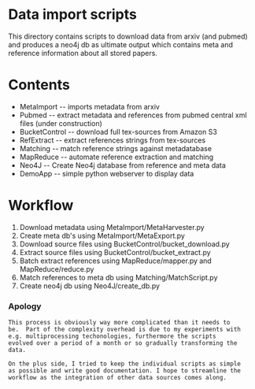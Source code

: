 # Data import scripts

This directory contains scripts to download data from arxiv (and
pubmed) and produces a neo4j db as ultimate output which contains meta
and reference information about all stored papers.

# Contents

* MetaImport -- imports metadata from arxiv
* Pubmed -- extract metadata and references from pubmed central xml files (under construction)
* BucketControl -- download full tex-sources from Amazon S3
* RefExtract -- extract references strings from tex-sources
* Matching -- match reference strings against metadatabase
* MapReduce -- automate reference extraction and matching
* Neo4J -- Create Neo4j database from reference and meta data
* DemoApp -- simple python webserver to display data


# Workflow

1. Download metadata using MetaImport/MetaHarvester.py
2. Create meta db's using MetaImport/MetaExport.py
3. Download source files using BucketControl/bucket_download.py
4. Extract source files using BucketControl/bucket_extract.py
5. Batch extract references using MapReduce/mapper.py and MapReduce/reduce.py
6. Match references to meta db using Matching/MatchScript.py
7. Create neo4j db using Neo4J/create_db.py

### Apology

    This process is obviously way more complicated than it needs to
    be.  Part of the complexity overhead is due to my experiments with
    e.g. multiprocessing techonologies, furthermore the scripts
    evolved over a period of a month or so gradually transforming the
    data.

    On the plus side, I tried to keep the individual scripts as simple
    as possible and write good documentation. I hope to streamline the
    workflow as the integration of other data sources comes along.
    